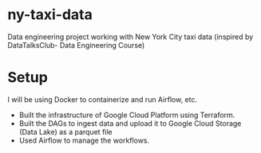 # ny-taxi-data
Data engineering project working with New York City taxi data (inspired by DataTalksClub- Data Engineering Course)



# Setup
I will be using Docker to containerize and run Airflow, etc.

- Built the infrastructure of Google Cloud Platform using Terraform.
- Built the DAGs to ingest data and upload it to Google Cloud Storage (Data Lake) as a parquet file
- Used Airflow to manage the workflows. 


